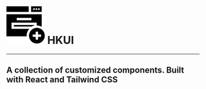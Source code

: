 # ![hk.ui](./public/hk-ui-sm.svg) HKUI

---

## A collection of customized components. Built with React and Tailwind CSS

